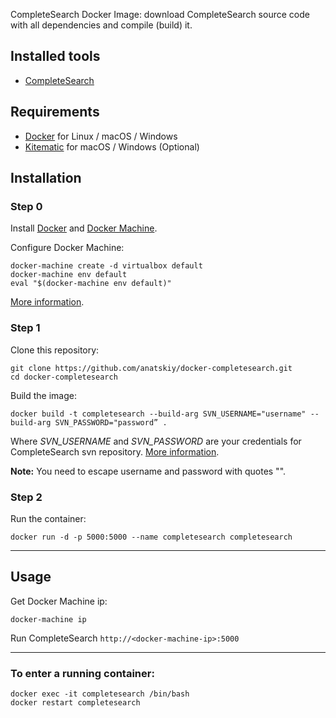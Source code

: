 CompleteSearch Docker Image: download CompleteSearch source code with all dependencies and compile (build) it.

## Installed tools

* [CompleteSearch](http://ad-wiki.informatik.uni-freiburg.de/completesearch)

## Requirements

* [Docker](https://docs.docker.com/installation/) for Linux / macOS / Windows
* [Kitematic](https://kitematic.com) for macOS / Windows (Optional)

## Installation

### Step 0

Install [Docker](https://docs.docker.com/installation/) and [Docker Machine](https://docs.docker.com/machine/install-machine/).

Configure Docker Machine:
```
docker-machine create -d virtualbox default
docker-machine env default
eval "$(docker-machine env default)"
```
[More information](https://docs.docker.com/machine/get-started/).

### Step 1

Clone this repository:
```
git clone https://github.com/anatskiy/docker-completesearch.git
cd docker-completesearch
```

Build the image:
```
docker build -t completesearch --build-arg SVN_USERNAME="username" --build-arg SVN_PASSWORD="password” .
```
Where *SVN_USERNAME* and *SVN_PASSWORD* are your credentials for CompleteSearch svn repository. [More information](http://ad-wiki.informatik.uni-freiburg.de/completesearch).

**Note:** You need to escape username and password with quotes "".

### Step 2

Run the container:
```
docker run -d -p 5000:5000 --name completesearch completesearch
```

---

## Usage

Get Docker Machine ip:
```
docker-machine ip
```

Run CompleteSearch `http://<docker-machine-ip>:5000`

---

### To enter a running container:
```
docker exec -it completesearch /bin/bash
docker restart completesearch
```
